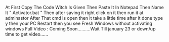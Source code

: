At First Copy The Code Witch Is Given Then Paste It In Notepad Then Name It " Activator.bat " 
Then after saving it right click on it then run it at adminastor 
After That cmd is open then it take a little time after it done type y then your PC Restart then you see Fresh Windows without activating windows
Full Video : Coming Soon..........Wait Till january 23 or down/up time to get video......
